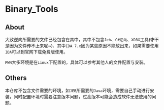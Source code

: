 # Binary_Tools

## About

大致逆向所需要的文件已经包含在其中，其中不包含`Jeb`、`C#逆向`、`XDBG`工具~~(才不是因为文件传不上来呢~)~~，其中`IDA 7.x`因为某些原因不能放出来，如果需要使用`IDA`可以到官网下载免费版使用。

`PWN`大多环境是在`Linux`下配置的，具体可以参考其他人的文件配置与安装。

## Others

本仓库不包含文件需要的环境，如`JEB`所需要的`Java`环境，需要自己手动进行安装，同时配置环境时需要注意版本问题，过高版本可能会造成软件无法使用的问题。

